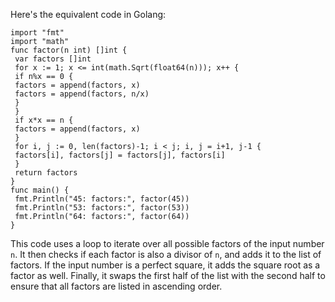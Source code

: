 Here's the equivalent code in Golang:
```
import "fmt"
import "math"
func factor(n int) []int {
 var factors []int
 for x := 1; x <= int(math.Sqrt(float64(n))); x++ {
 if n%x == 0 {
 factors = append(factors, x)
 factors = append(factors, n/x)
 }
 }
 if x*x == n {
 factors = append(factors, x)
 }
 for i, j := 0, len(factors)-1; i < j; i, j = i+1, j-1 {
 factors[i], factors[j] = factors[j], factors[i]
 }
 return factors
}
func main() {
 fmt.Println("45: factors:", factor(45))
 fmt.Println("53: factors:", factor(53))
 fmt.Println("64: factors:", factor(64))
}
```
This code uses a loop to iterate over all possible factors of the input number `n`. It then checks if each factor is also a divisor of `n`, and adds it to the list of factors. If the input number is a perfect square, it adds the square root as a factor as well. Finally, it swaps the first half of the list with the second half to ensure that all factors are listed in ascending order.

